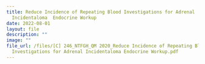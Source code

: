 ```yaml
---
title: Reduce Incidence of Repeating Blood Investigations for Adrenal
  Incidentaloma  Endocrine Workup
date: 2022-08-01
layout: file
description: ""
image: ""
file_url: /files/[C] 246_NTFGH_QM 2020_Reduce Incidence of Repeating Blood
  Investigations for Adrenal Incidentaloma Endocrine Workup.pdf
---
```

